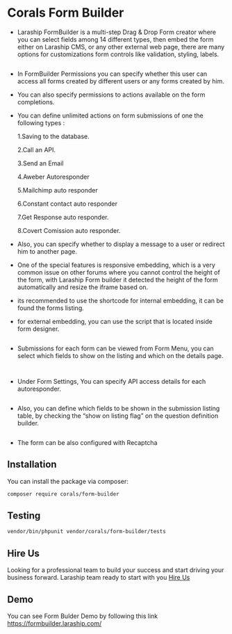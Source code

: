 # Corals Form Builder

- Laraship FormBuilder is a multi-step Drag & Drop Form creator where you can select fields among 14 different types, then embed the form either on Laraship CMS, or any other external web page, there are many options for customizations form controls like validation, styling, labels.

<p><img src="https://www.laraship.com/wp-content/uploads/2018/10/laraship-multistep-formbuilder.png" alt=""></p>


- In FormBuilder Permissions you can specify whether this user can access all forms created by different users or any forms created by him.


- You can also specify permissions to actions available on the form completions.


- You can define unlimited actions on form submissions of one the following types :

  1.Saving to the database.

  2.Call an API.

  3.Send an Email

  4.Aweber Autoresponder

  5.Mailchimp auto responder

  6.Constant contact auto responder

  7.Get Response auto responder.

  8.Covert Comission auto responder.


- Also, you can specify whether to display a message to a user or redirect him to another page.


- One of the special features is responsive embedding, which is a very common issue on other forums where you cannot control the height of the form, with Laraship Form builder it detected the height of the form automatically and resize the iframe based on.


- its recommended to use the shortcode for internal embedding, it can be found the forms listing.


- for external embedding, you can use the script that is located inside form designer.

<p><img src="https://www.laraship.com/wp-content/uploads/2018/10/form_embed.png" alt=""></p>


- Submissions for each form can be viewed from Form Menu, you can select which fields to show on the listing and which on the details page.

<p><img src="https://www.laraship.com/wp-content/uploads/2018/10/laraship-formbuilder-submission-list.png" alt=""></p>
<p><img src="https://www.laraship.com/wp-content/uploads/2018/10/laraship-formbuilder-submission-details.png" alt=""></p>

- Under Form Settings, You can specify API access details for each autoresponder.

<p><img src="https://www.laraship.com/wp-content/uploads/2018/10/laraship-formbuilder-autoresponder-settings.png" alt=""></p>

- Also, you can define which fields to be shown in the submission listing table, by checking the “show on listing flag” on the question definition builder.

<p><img src="https://www.laraship.com/wp-content/uploads/2018/10/laraship-form-builder-selection.png" alt=""></p>

- The form can be also configured with Recaptcha

## Installation

You can install the package via composer:

```bash
composer require corals/form-builder
```

## Testing

```bash
vendor/bin/phpunit vendor/corals/form-builder/tests 
```

## Hire Us
Looking for a professional team to build your success and start driving your business forward.
Laraship team ready to start with you [Hire Us](https://www.laraship.com/contact)

## Demo
You can see Form Bulder Demo by following this link https://formbuilder.laraship.com/
